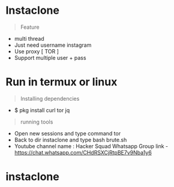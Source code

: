 # Instaclone
> Feature
+ multi thread
+ Just need username instagram
+ Use proxy [ TOR ]
+ Support multiple user + pass

# Run in termux or linux
> Installing dependencies
+ $ pkg install curl tor jq

> running tools
+ Open new sessions and type command tor
+ Back to dir instaclone and type bash brute.sh
+ Youtube channel name : Hacker Squad
Whatsapp Group link - https://chat.whatsapp.com/CHdRSXCjRtpBE7v9Nba1y6
# instaclone
